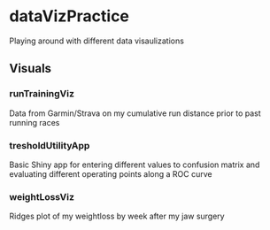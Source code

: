 # dataVizPractice
Playing around with different data visaulizations

## Visuals


### runTrainingViz
Data from Garmin/Strava on my cumulative run distance prior to past running races

### tresholdUtilityApp
Basic Shiny app for entering different values to confusion matrix and evaluating different operating points along a ROC curve

### weightLossViz
Ridges plot of my weightloss by week after my jaw surgery
